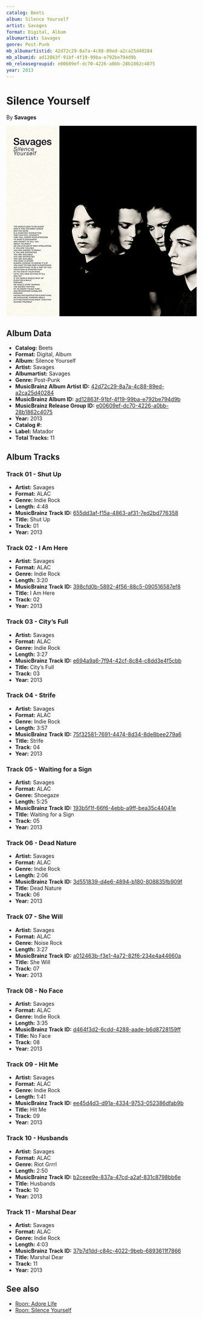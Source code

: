 ```yaml
---
catalog: Beets
album: Silence Yourself
artist: Savages
format: Digital, Album
albumartist: Savages
genre: Post-Punk
mb_albumartistid: 42d72c29-8a7a-4c88-89ed-a2ca25d40284
mb_albumid: ad12863f-91bf-4f19-99ba-e792be794d9b
mb_releasegroupid: e00609ef-dc70-4226-a0bb-28b1862c4075
year: 2013
---
```


# Silence Yourself

By **Savages**

![](../../assets/beetscovers/Savages-Silence_Yourself.jpg)

## Album Data

- **Catalog:** Beets
- **Format:** Digital, Album
- **Album:** Silence Yourself
- **Artist:** Savages
- **Albumartist:** Savages
- **Genre:** Post-Punk
- **MusicBrainz Album Artist ID:** [42d72c29-8a7a-4c88-89ed-a2ca25d40284](https://musicbrainz.org/artist/42d72c29-8a7a-4c88-89ed-a2ca25d40284)
- **MusicBrainz Album ID:** [ad12863f-91bf-4f19-99ba-e792be794d9b](https://musicbrainz.org/release/ad12863f-91bf-4f19-99ba-e792be794d9b)
- **MusicBrainz Release Group ID:** [e00609ef-dc70-4226-a0bb-28b1862c4075](https://musicbrainz.org/release-group/e00609ef-dc70-4226-a0bb-28b1862c4075)
- **Year:** 2013
- **Catalog #:** 
- **Label:** Matador
- **Total Tracks:** 11

## Album Tracks

### Track 01 - Shut Up

- **Artist:** Savages
- **Format:** ALAC
- **Genre:** Indie Rock
- **Length:** 4:48
- **MusicBrainz Track ID:** [655dd3af-f15a-4863-af31-7ed2bd776358](https://musicbrainz.org/recording/655dd3af-f15a-4863-af31-7ed2bd776358)
- **Title:** Shut Up
- **Track:** 01
- **Year:** 2013

### Track 02 - I Am Here

- **Artist:** Savages
- **Format:** ALAC
- **Genre:** Indie Rock
- **Length:** 3:20
- **MusicBrainz Track ID:** [398cfd0b-5892-4f56-88c5-090516587ef8](https://musicbrainz.org/recording/398cfd0b-5892-4f56-88c5-090516587ef8)
- **Title:** I Am Here
- **Track:** 02
- **Year:** 2013

### Track 03 - City’s Full

- **Artist:** Savages
- **Format:** ALAC
- **Genre:** Indie Rock
- **Length:** 3:27
- **MusicBrainz Track ID:** [e694a9a6-7f94-42cf-8c84-c8dd3e4f5cbb](https://musicbrainz.org/recording/e694a9a6-7f94-42cf-8c84-c8dd3e4f5cbb)
- **Title:** City’s Full
- **Track:** 03
- **Year:** 2013

### Track 04 - Strife

- **Artist:** Savages
- **Format:** ALAC
- **Genre:** Indie Rock
- **Length:** 3:57
- **MusicBrainz Track ID:** [75f32581-7691-4474-8d34-8de8bee279a6](https://musicbrainz.org/recording/75f32581-7691-4474-8d34-8de8bee279a6)
- **Title:** Strife
- **Track:** 04
- **Year:** 2013

### Track 05 - Waiting for a Sign

- **Artist:** Savages
- **Format:** ALAC
- **Genre:** Shoegaze
- **Length:** 5:25
- **MusicBrainz Track ID:** [193b5f1f-66f6-4ebb-a9ff-bea35c44041e](https://musicbrainz.org/recording/193b5f1f-66f6-4ebb-a9ff-bea35c44041e)
- **Title:** Waiting for a Sign
- **Track:** 05
- **Year:** 2013

### Track 06 - Dead Nature

- **Artist:** Savages
- **Format:** ALAC
- **Genre:** Indie Rock
- **Length:** 2:06
- **MusicBrainz Track ID:** [3d551839-d4e6-4894-b180-808835fb909f](https://musicbrainz.org/recording/3d551839-d4e6-4894-b180-808835fb909f)
- **Title:** Dead Nature
- **Track:** 06
- **Year:** 2013

### Track 07 - She Will

- **Artist:** Savages
- **Format:** ALAC
- **Genre:** Noise Rock
- **Length:** 3:27
- **MusicBrainz Track ID:** [a012463b-f3e1-4a72-82f6-234e4a44660a](https://musicbrainz.org/recording/a012463b-f3e1-4a72-82f6-234e4a44660a)
- **Title:** She Will
- **Track:** 07
- **Year:** 2013

### Track 08 - No Face

- **Artist:** Savages
- **Format:** ALAC
- **Genre:** Indie Rock
- **Length:** 3:35
- **MusicBrainz Track ID:** [d464f3d2-6cdd-4288-aade-b6d8728159ff](https://musicbrainz.org/recording/d464f3d2-6cdd-4288-aade-b6d8728159ff)
- **Title:** No Face
- **Track:** 08
- **Year:** 2013

### Track 09 - Hit Me

- **Artist:** Savages
- **Format:** ALAC
- **Genre:** Indie Rock
- **Length:** 1:41
- **MusicBrainz Track ID:** [ee45d4d3-d91a-4334-9753-052386dfab9b](https://musicbrainz.org/recording/ee45d4d3-d91a-4334-9753-052386dfab9b)
- **Title:** Hit Me
- **Track:** 09
- **Year:** 2013

### Track 10 - Husbands

- **Artist:** Savages
- **Format:** ALAC
- **Genre:** Riot Grrrl
- **Length:** 2:50
- **MusicBrainz Track ID:** [b2ceee9e-837a-47cd-a2af-831c8798bb6e](https://musicbrainz.org/recording/b2ceee9e-837a-47cd-a2af-831c8798bb6e)
- **Title:** Husbands
- **Track:** 10
- **Year:** 2013

### Track 11 - Marshal Dear

- **Artist:** Savages
- **Format:** ALAC
- **Genre:** Indie Rock
- **Length:** 4:03
- **MusicBrainz Track ID:** [37b7d1dd-c84c-4022-9beb-6893611f7866](https://musicbrainz.org/recording/37b7d1dd-c84c-4022-9beb-6893611f7866)
- **Title:** Marshal Dear
- **Track:** 11
- **Year:** 2013


## See also

- [Roon: Adore Life](../../Roon/Savages/Adore_Life.md)
- [Roon: Silence Yourself](../../Roon/Savages/Silence_Yourself.md)
